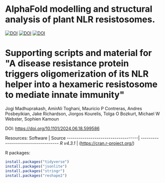 # AlphaFold modelling and structural analysis of plant NLR resistosomes.
[![DOI](https://zenodo.org/badge/DOI/10.5281/zenodo.13362108.svg)](https://doi.org/10.5281/zenodo.13362108)
[![DOI](https://zenodo.org/badge/DOI/10.5281/zenodo.11546022.svg)](https://doi.org/10.5281/zenodo.11546022)
[![DOI](https://img.shields.io/badge/bioRxiv-doi.org/10.1101/2024.06.18.599586-BE2634.svg)](https://doi.org/10.1101/2024.06.18.599586)

# Supporting scripts and material for "A disease resistance protein triggers oligomerization of its NLR helper into a hexameric resistosome to mediate innate immunity"
Jogi Madhuprakash, AmirAli Toghani, Mauricio P Contreras, Andres Posbeyikian, Jake Richardson, Jiorgos Kourelis, Tolga O Bozkurt, Michael W Webster, Sophien Kamoun

DOI: https://doi.org/10.1101/2024.06.18.599586




Resources:
Software                            | Source
------------------------------------| ------------------------------------
*R v4.3.1*                          | (https://cran.r-project.org/)

R packages:
```R
install.packages("tidyverse")
install.packages("jsonlite")
install.packages("stringr")
install.packages("reshape2")
```
